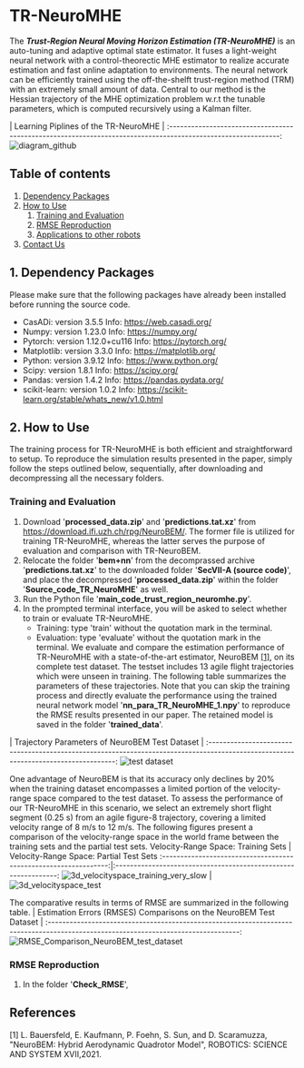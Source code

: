 # TR-NeuroMHE
The ***Trust-Region Neural Moving Horizon Estimation (TR-NeuroMHE)*** is an auto-tuning and adaptive optimal state estimator. It fuses a light-weight neural network with a control-theorectic MHE estimator to realize accurate estimation and fast online adaptation to environments. The neural network can be efficiently trained using the off-the-shelft trust-region method (TRM) with an extremely small amount of data. Central to our method is the Hessian trajectory of the MHE optimization problem w.r.t the tunable parameters, which is computed recursively using a Kalman filter.

|                                    Learning Piplines of the TR-NeuroMHE                                    |
:------------------------------------------------------------------------------------------------------------:
![diagram_github](https://github.com/BinghengNUS/TR-NeuroMHE/assets/70559054/948f465e-9a73-42e1-8e66-a3c8d9c91904)

## Table of contents
1. [Dependency Packages](#Dependency-Packages)
2. [How to Use](#How-to-Use)
      1. [Training and Evaluation](#Training-and-Evaluation)
      2. [RMSE Reproduction](#RMSE-Reproduction)
      3. [Applications to other robots](#Applications-to-other-robots)
3. [Contact Us](#Contact-Us)

## 1. Dependency Packages
Please make sure that the following packages have already been installed before running the source code.
* CasADi: version 3.5.5 Info: https://web.casadi.org/
* Numpy: version 1.23.0 Info: https://numpy.org/
* Pytorch: version 1.12.0+cu116 Info: https://pytorch.org/
* Matplotlib: version 3.3.0 Info: https://matplotlib.org/
* Python: version 3.9.12 Info: https://www.python.org/
* Scipy: version 1.8.1 Info: https://scipy.org/
* Pandas: version 1.4.2 Info: https://pandas.pydata.org/
* scikit-learn: version 1.0.2 Info: https://scikit-learn.org/stable/whats_new/v1.0.html

## 2. How to Use
The training process for TR-NeuroMHE is both efficient and straightforward to setup. To reproduce the simulation results presented in the paper, simply follow the steps outlined below, sequentially, after downloading and decompressing all the necessary folders.

### Training and Evaluation
1. Download '**processed_data.zip**' and '**predictions.tat.xz**' from https://download.ifi.uzh.ch/rpg/NeuroBEM/. The former file is utilized for training TR-NeuroMHE, whereas the latter serves the purpose of evaluation and comparison with TR-NeuroBEM.
2. Relocate the folder '**bem+nn**' from the decomprassed archive '**predictions.tat.xz**' to the downloaded folder '**SecVII-A (source code)**', and place the decompressed '**processed_data.zip**' within the folder '**Source_code_TR_NeuroMHE**' as well.
3. Run the Python file '**main_code_trust_region_neuromhe.py**'.
4. In the prompted terminal interface, you will be asked to select whether to train or evaluate TR-NeuroMHE.
   * Training: type 'train' without the quotation mark in the terminal.
   * Evaluation: type 'evaluate' without the quotation mark in the terminal. We evaluate and compare the estimation performance of TR-NeuroMHE with a state-of-the-art estimator, NeuroBEM [[1]](#1), on its complete test dataset. The testset includes 13 agile flight trajectories which were unseen in training. The following table summarizes the parameters of these trajectories. Note that you can skip the training process and directly evaluate the performance using the trained neural network model '**nn_para_TR_NeuroMHE_1.npy**' to reproduce the RMSE results presented in our paper. The retained model is saved in the folder '**trained_data**'.
   
|                                         Trajectory Parameters of NeuroBEM Test Dataset                                           |
:----------------------------------------------------------------------------------------------------------------------------------:
![test dataset](https://github.com/RCL-NUS/NeuroMHE/assets/70559054/afbdc415-288b-4938-8bc9-7b18c59d6f40)

One advantage of NeuroBEM is that its accuracy only declines by 20% when the training dataset encompasses a limited portion of the velocity-range space compared to the test dataset. To assess the performance of our TR-NeuroMHE in this scenario, we select an extremely short flight segment (0.25 s) from an agile figure-8 trajectory, covering a limited velocity range of 8 m/s to 12 m/s. The following figures present a comparison of the velocity-range space in the world frame between the training sets and the partial test sets.
        Velocity-Range Space: Training Sets        |      Velocity-Range Space: Partial Test Sets
:---------------------------------------------------------------:|:--------------------------------------------------------------:
![3d_velocityspace_training_very_slow](https://github.com/BinghengNUS/TR-NeuroMHE/assets/70559054/eb1fbea7-e0da-4f13-b689-156bdd721c8b) | ![3d_velocityspace_test](https://github.com/BinghengNUS/TR-NeuroMHE/assets/70559054/96b4075b-8b4d-49a4-a432-2e5d5e8050d6)

The comparative results in terms of RMSE are summarized in the following table.
|                               Estimation Errors (RMSES) Comparisons on the NeuroBEM Test Dataset                                 |
:----------------------------------------------------------------------------------------------------------------------------------:
![RMSE_Comparison_NeuroBEM_test_dataset](https://github.com/BinghengNUS/TR-NeuroMHE/assets/70559054/1aec50f3-e1ea-4970-8f08-e0a483515da7)

### RMSE Reproduction
1. In the folder '**Check_RMSE**',









## References
<a id="1">[1]</a> 
L. Bauersfeld, E. Kaufmann, P. Foehn, S. Sun, and D. Scaramuzza, "NeuroBEM: Hybrid Aerodynamic Quadrotor Model", ROBOTICS: SCIENCE AND SYSTEM XVII,2021.
